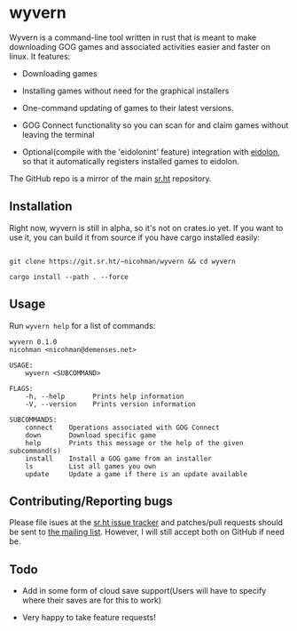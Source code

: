# wyvern

Wyvern is a command-line tool written in rust that is meant to make downloading GOG games and associated activities easier and faster on linux. It features: 

- Downloading games

- Installing games without need for the graphical installers

- One-command updating of games to their latest versions.

- GOG Connect functionality so you can scan for and claim games without leaving the terminal

- Optional(compile with the 'eidolonint' feature) integration with [eidolon](https://git.sr.ht/~nicohman/eidolon), so that it automatically registers installed games to eidolon.

The GitHub repo is a mirror of the main [sr.ht](https://git.sr.ht/~nicohman/wyvern) repository.

## Installation

Right now, wyvern is still in alpha, so it's not on crates.io yet. If you want to use it, you can build it from source if you have cargo installed easily:

```

git clone https://git.sr.ht/~nicohman/wyvern && cd wyvern

cargo install --path . --force

```

## Usage

Run `wyvern help` for a list of commands:

```
wyvern 0.1.0
nicohman <nicohman@demenses.net>

USAGE:
    wyvern <SUBCOMMAND>

FLAGS:
    -h, --help       Prints help information
    -V, --version    Prints version information

SUBCOMMANDS:
    connect    Operations associated with GOG Connect
    down       Download specific game
    help       Prints this message or the help of the given subcommand(s)
    install    Install a GOG game from an installer
    ls         List all games you own
    update     Update a game if there is an update available

```

## Contributing/Reporting bugs

Please file isues at the [sr.ht issue tracker](https://todo.sr.ht/~nicohman/wyvern) and patches/pull requests should be sent to [the mailing list](https://lists.sr.ht/~nicohman/wyvern). However, I will still accept both on GitHub if need be.


## Todo

- Add in some form of cloud save support(Users will have to specify where their saves are for this to work)

- Very happy to take feature requests!